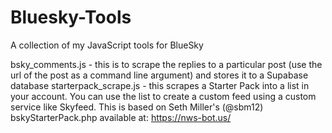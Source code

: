 # Bluesky-Tools

A collection of my JavaScript tools for BlueSky

bsky_comments.js - this is to scrape the replies to a particular post (use the url of the post as a command line argument) and stores it to a Supabase database
starterpack_scrape.js - this scrapes a Starter Pack into a list in your account.  You can use the list to create a custom feed using a custom service like Skyfeed.  This is based on Seth Miller's (@sbm12) bskyStarterPack.php  available at: https://nws-bot.us/
